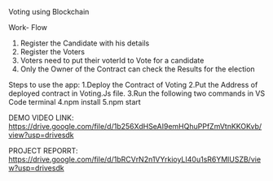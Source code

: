 Voting using Blockchain 

Work- Flow
1. Register the Candidate with his details
2. Register the Voters
3. Voters need to put their voterId to Vote for a candidate
4. Only the Owner of the Contract can check the Results for the election


Steps to use the app:
1.Deploy the Contract of Voting
2.Put the Address of deployed contract in Voting.Js file.
3.Run the following two commands in VS Code terminal
4.npm install
5.npm start
 

DEMO VIDEO LINK:
       https://drive.google.com/file/d/1b256XdHSeAI9emHQhuPPfZmVtnKKOKvb/view?usp=drivesdk


       
PROJECT REPORRT:
      https://drive.google.com/file/d/1bRCVrN2n1VYrkioyLI40u1sR6YMlUSZB/view?usp=drivesdk
